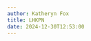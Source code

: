 ```yaml
---
author: Katheryn Fox
title: LHKPN
date: 2024-12-30T12:53:00
---
```


<script>
  function titleToUrl(title) {
    return title.toLowerCase().replace(/ /g, '-').replace(/[^\w-]+/g, '');
  }

  const lhkpn = [
    {
      title: "LHKPN Kepala Dinas dan Sekretaris",
      imageSrc: "/images/lhkpn.png"
    },
    {
      title: "LHKPN Pejabat Eselon 3", 
      imageSrc: "/images/lhkpn.png"
    },
    {
      title: "LHKPN Pejabat Eselon 4",
      imageSrc: "/images/lhkpn.png"
    },
    {
      title: "Informasi Jumlah dan Persentase Wajib LHKPN",
      imageSrc: "/images/informasi_lhkpn.png"
    }
  ];

  document.addEventListener("DOMContentLoaded", function() {
    const container = document.querySelector('.section-container');
    lhkpn.forEach(item => {
      const urlPath = `/ms-lhkpn/${titleToUrl(item.title)}`;
      container.innerHTML += `
        <a href="${urlPath}" class="bg-white dark:bg-gray-800 p-4 rounded-xl border border-gray-300 dark:border-gray-600 shadow-lg hover-container cursor-pointer" style="width: 100%;">
          <div class="flex items-center justify-between">
            <div class="flex items-center flex-1">
              <div class="relative rounded-lg" style="height: 120px; width: 180px; background-image: url('${item.imageSrc}'); background-repeat: no-repeat; background-position: center; background-size: cover;">
                <div style="background: rgba(0,0,0,0.5); width: 100%; height: 100%;" class="rounded-md absolute top-0 left-0"></div>
              </div>
              <div class="flex items-center flex-1">
                <h2 class="text-black dark:text-white md:text-xl text-base ml-6 pr-4 flex items-center" style="height: 100px">${item.title}</h2>
                <div class="border-r-2 border-gray-300 dark:border-gray-600 h-28 ml-auto hidden md:block"></div>
              </div>
            </div>
            <div class="hidden md:flex items-center justify-center h-full w-40">
              <div class="hover-arrow flex items-center justify-center text-black dark:text-white group">
                <span class="mr-3">Selengkapnya</span>
                <i class="fas fa-arrow-right"></i>
              </div>
            </div>
          </div>
        </a>
      `;
    });
  });
</script>
<section class="flex flex-col gap-4 bg-white dark:bg-gray-800 section-container">
</section>
<style>
.hover-container:hover .hover-arrow {
    color: #00A86B;
    transform: translateX(10px);
}
.hover-container:hover .hover-arrow i {
    animation: arrowMove 0.8s infinite;
}
.hover-arrow {
    display: inline-flex;
    align-items: center;
    transition: all 0.3s ease;
}
@keyframes arrowMove {
    0% {
        transform: translateX(0);
    }
    50% {
        transform: translateX(5px);
    }
    100% {
        transform: translateX(0);
    }
}
@media (max-width: 768px) {
    .hover-container {
        flex-direction: column;
    }
    .hover-arrow {
        display: none;
    }
}
</style>
